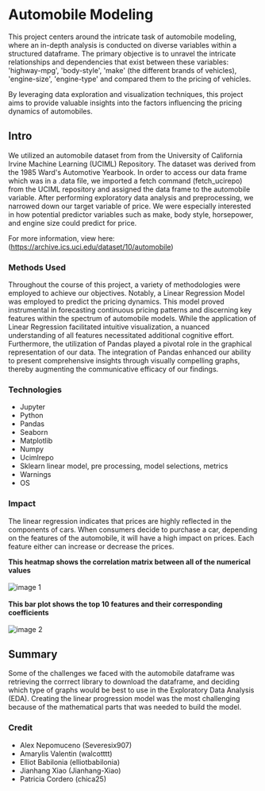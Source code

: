 # Automobile Modeling
This project centers around the intricate task of 
automobile modeling, where an in-depth analysis is conducted on diverse 
variables within a structured dataframe. The primary objective is to 
unravel the intricate relationships and dependencies that exist between 
these variables: 
'highway-mpg', 'body-style', 'make' (the different brands of vehicles), 'engine-size', 'engine-type' and compared them to the pricing of vehicles. 

By leveraging data exploration and visualization techniques, this project aims to provide valuable insights into the factors influencing the pricing dynamics of automobiles.

## Intro
We utilized an automobile dataset from from the University of California Irvine Machine Learning (UCIML) Repository. The dataset was derived from the 1985 Ward's Automotive Yearbook. In order to access our data frame which was in a .data file, we imported a fetch command (fetch_ucirepo) from the UCIML repository and assigned the data frame to the automobile variable. After performing exploratory data analysis and preprocessing, we narrowed down our target variable of price. We were especially interested in how potential predictor variables such as make, body style, horsepower, and engine size could predict for price.

For more information, view here:
(https://archive.ics.uci.edu/dataset/10/automobile)

### Methods Used
Throughout the course of this project, a variety of methodologies were employed to achieve our objectives. Notably, a Linear Regression Model was employed to predict the pricing dynamics. This model proved instrumental in forecasting continuous pricing patterns and discerning key features within the spectrum of automobile models. While the application of Linear Regression facilitated intuitive visualization, a nuanced understanding of all features necessitated additional cognitive effort. Furthermore, the utilization of Pandas played a pivotal role in the graphical representation of our data. The integration of Pandas enhanced our ability to present comprehensive insights through visually compelling graphs, thereby augmenting the communicative efficacy of our findings.

### Technologies
- Jupyter
- Python
- Pandas
- Seaborn
- Matplotlib
- Numpy
- Ucimlrepo
- Sklearn linear model, pre processing, model selections, metrics
- Warnings
- OS

### Impact
The linear regression indicates that prices are highly reflected in the components of cars. When consumers decide to purchase a car, depending on the features of the automobile, it will have a high impact on prices. Each feature either can increase or decrease the prices.

**This heatmap shows the correlation matrix between all of the numerical values**
<br><br>
![image 1](https://github.com/elliotbabilonia/automobile-project/assets/111297159/9c64b3c9-23c5-4217-a158-d62d7178c04b)
<br><br>
**This bar plot shows the top 10 features and their corresponding coefficients**
<br><br>
![image 2](https://github.com/elliotbabilonia/automobile-project/assets/111297159/042a1481-f9bd-4e20-9196-c960f54030a2)

## Summary

Some of the challenges we faced with the automobile dataframe was retrieving the corrrect library to download the dataframe, and deciding which type of graphs would be best to use in the Exploratory Data Analysis (EDA). Creating the linear progression model was the most challenging because of the mathematical parts that was needed to build the model.

### Credit
- Alex Nepomuceno (Severesix907)
- Amarylis Valentin (walcotttt)
- Elliot Babilonia (elliotbabilonia)
- Jianhang Xiao (Jianhang-Xiao)
- Patricia Cordero (chica25)
